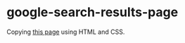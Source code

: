# google-search-results-page

Copying [this page](https://www.google.fr/search?q=build+this+webpage&gws_rd=cr&ei=mV3uWJuYDYS2wASz5YKIDA) using HTML and CSS.

